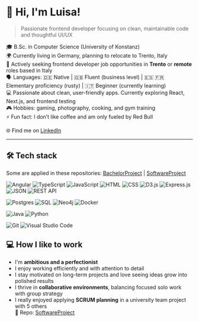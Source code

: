 # 👋 Hi, I'm Luisa! 
> Passionate frontend developer focusing on clean, maintainable code and thoughtful UI/UX

🎓 B.Sc. in Computer Science (University of Konstanz)  
🌍 Currently living in Germany, planning to relocate to Trento, Italy  
💼 Actively seeking frontend developer job opportunities in **Trento** or **remote** roles based in Italy  
🗣️ Languages: 🇩🇪 Native | 🇬🇧 Fluent (business level) | 🇪🇸 🇫🇷 Elementary proficiency (rusty) | 🇮🇹 Beginner (currently learning)  
💻 Passionate about clean, user-friendly apps. Currently exploring React, Next.js, and frontend testing  
🎮 Hobbies: gaming, photography, cooking, and gym training  
⚡ Fun fact: I don’t like coffee and am only fueled by Red Bull  

🌐 Find me on [LinkedIn](https://www.linkedin.com/in/luisa-mueller-dev/)

---

## 🛠 Tech stack
Some are applied in these repositories: [BachelorProject](https://github.com/luisamueller0/BachelorProject)  |  [SoftwareProject](https://github.com/luisamueller0/GroupSoftwareProject)

![Angular](https://img.shields.io/badge/angular-%23DD0031.svg?style=for-the-badge&logo=angular&logoColor=white) ![TypeScript](https://img.shields.io/badge/typescript-%23007ACC.svg?style=for-the-badge&logo=typescript&logoColor=white)   ![JavaScript](https://img.shields.io/badge/javascript-%23323330.svg?style=for-the-badge&logo=javascript&logoColor=%23F7DF1E)   ![HTML](https://img.shields.io/badge/html-E34F26?style=for-the-badge&logo=html5&logoColor=white)   ![CSS](https://img.shields.io/badge/css-1572B6?style=for-the-badge&logo=css3&logoColor=white)  ![D3.js](https://img.shields.io/badge/d3.js-%23F9A03C.svg?style=for-the-badge&logo=d3.js&logoColor=white) ![Express.js](https://img.shields.io/badge/express.js-%23404d59.svg?style=for-the-badge&logo=express&logoColor=%2361DAFB) ![JSON](https://img.shields.io/badge/JSON-%23FFFFFF.svg?style=for-the-badge&logo=json&logoColor=black) ![REST API](https://img.shields.io/badge/REST-API-blue?style=for-the-badge)


![Postgres](https://img.shields.io/badge/postgres-%23316192.svg?style=for-the-badge&logo=postgresql&logoColor=white) ![SQL](https://img.shields.io/badge/sql-%2307405e.svg?style=for-the-badge&logo=sqlite&logoColor=white)   ![Neo4j](https://img.shields.io/badge/neo4j-%2300B5AD.svg?style=for-the-badge&logo=neo4j&logoColor=white) ![Docker](https://img.shields.io/badge/docker-%230db7ed.svg?style=for-the-badge&logo=docker&logoColor=white)

![Java](https://img.shields.io/badge/java-%23ED8B00.svg?style=for-the-badge&logo=openjdk&logoColor=white)   ![Python](https://img.shields.io/badge/python-3670A0?style=for-the-badge&logo=python&logoColor=ffdd54)  


![Git](https://img.shields.io/badge/git-%23F05033.svg?style=for-the-badge&logo=git&logoColor=white)
![Visual Studio Code](https://img.shields.io/badge/visual_studio_code-007ACC.svg?style=for-the-badge&logo=visual-studio-code&logoColor=white)  




## 💻 How I like to work
- I'm **ambitious and a perfectionist**  
- I enjoy working efficiently and with attention to detail  
- I stay motivated on long-term projects and love seeing ideas grow into polished results  
- I thrive in **collaborative environments**, balancing focused solo work with group strategy  
- I really enjoyed applying **SCRUM planning** in a university team project with 5 others  
🔗 Repo: [SoftwareProject](https://github.com/luisamueller0/GroupSoftwareProject)
